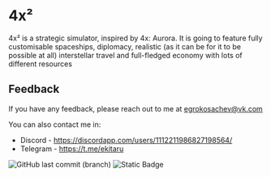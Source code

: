 
# 4x²

4x² is a strategic simulator, inspired by 4x: Aurora. It is going to feature fully customisable spaceships, diplomacy, realistic (as it can be for it to be possible at all) interstellar travel and full-fledged economy with lots of different resources


## Feedback

If you have any feedback, please reach out to me at egrokosachev@vk.com

You can also contact me in:
 - Discord - https://discordapp.com/users/1112211986827198564/
 - Telegram - https://t.me/ekitaru

![GitHub last commit (branch)](https://img.shields.io/github/last-commit/Vinermy/4x-2/master?style=flat)
![Static Badge](https://img.shields.io/badge/Version-Pre--Alpha-red)

